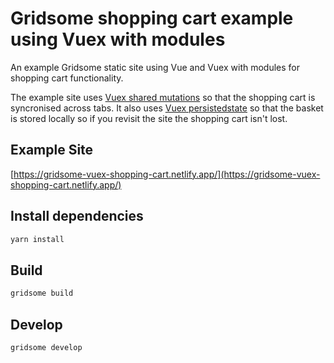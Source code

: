 # Gridsome shopping cart example using Vuex with modules

An example Gridsome static site using Vue and Vuex with modules for shopping cart functionality.

The example site uses [Vuex shared mutations](https://github.com/xanf/vuex-shared-mutations) so that the shopping cart is syncronised across tabs. It also uses [Vuex persistedstate](https://github.com/robinvdvleuten/vuex-persistedstate) so that the basket is stored locally so if you revisit the site the shopping cart isn't lost.

## Example Site

[https://gridsome-vuex-shopping-cart.netlify.app/](https://gridsome-vuex-shopping-cart.netlify.app/)


## Install dependencies
```sh
yarn install
```

## Build
```sh
gridsome build
```

## Develop
```sh
gridsome develop
```

